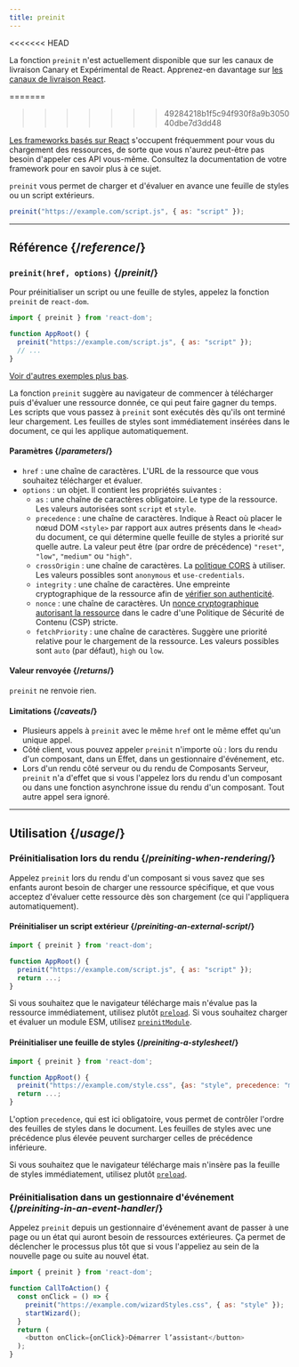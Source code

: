 ```yaml
---
title: preinit
---
```


<<<<<<< HEAD
<Canary>

La fonction `preinit` n'est actuellement disponible que sur les canaux de livraison Canary et Expérimental de React. Apprenez-en davantage sur [les canaux de livraison React](/community/versioning-policy#all-release-channels).

</Canary>

=======
>>>>>>> 49284218b1f5c94f930f8a9b305040dbe7d3dd48
<Note>

[Les frameworks basés sur React](/learn/start-a-new-react-project) s'occupent fréquemment pour vous du chargement des ressources, de sorte que vous n'aurez peut-être pas besoin d'appeler ces API vous-même.  Consultez la documentation de votre framework pour en savoir plus à ce sujet.

</Note>

<Intro>

`preinit` vous permet de charger et d'évaluer en avance une feuille de styles ou un script extérieurs.

```js
preinit("https://example.com/script.js", { as: "script" });
```

</Intro>

<InlineToc />

---

## Référence {/*reference*/}

### `preinit(href, options)` {/*preinit*/}

Pour préinitialiser un script ou une feuille de styles, appelez la fonction `preinit` de `react-dom`.

```js
import { preinit } from 'react-dom';

function AppRoot() {
  preinit("https://example.com/script.js", { as: "script" });
  // ...
}

```

[Voir d'autres exemples plus bas](#usage).

La fonction `preinit` suggère au navigateur de commencer à télécharger puis d'évaluer une ressource donnée, ce qui peut faire gagner du temps.  Les scripts que vous passez à `preinit` sont exécutés dès qu'ils ont terminé leur chargement. Les feuilles de styles sont immédiatement insérées dans le document, ce qui les applique automatiquement.

#### Paramètres {/*parameters*/}

* `href` : une chaîne de caractères. L'URL de la ressource que vous souhaitez télécharger et évaluer.
* `options` : un objet. Il contient les propriétés suivantes :
  *  `as` : une chaîne de caractères obligatoire. Le type de la ressource. Les valeurs autorisées sont `script` et `style`.
  * `precedence` : une chaîne de caractères. Indique à React où placer le nœud DOM `<style>` par rapport aux autres présents dans le `<head>` du document, ce qui détermine quelle feuille de styles a priorité sur quelle autre. La valeur peut être (par ordre de précédence) `"reset"`, `"low"`, `"medium"` ou `"high"`.
  * `crossOrigin` : une chaîne de caractères. La [politique CORS](https://developer.mozilla.org/fr/docs/Web/HTML/Attributes/crossorigin) à utiliser. Les valeurs possibles sont `anonymous` et `use-credentials`.
  * `integrity` : une chaîne de caractères. Une empreinte cryptographique de la ressource afin de [vérifier son authenticité](https://developer.mozilla.org/fr/docs/Web/Security/Subresource_Integrity).
  * `nonce` : une chaîne de caractères. Un [nonce cryptographique autorisant la ressource](https://developer.mozilla.org/fr/docs/Web/HTML/Global_attributes/nonce) dans le cadre d'une Politique de Sécurité de Contenu (CSP) stricte.
  * `fetchPriority` : une chaîne de caractères. Suggère une priorité relative pour le chargement de la ressource. Les valeurs possibles sont `auto` (par défaut), `high` ou `low`.

#### Valeur renvoyée {/*returns*/}

`preinit` ne renvoie rien.

#### Limitations {/*caveats*/}

* Plusieurs appels à `preinit` avec le même `href` ont le même effet qu'un unique appel.
* Côté client, vous pouvez appeler `preinit` n'importe où : lors du rendu d'un composant, dans un Effet, dans un gestionnaire d'événement, etc.
* Lors d'un rendu côté serveur ou du rendu de Composants Serveur, `preinit` n'a d'effet que si vous l'appelez lors du rendu d'un composant ou dans une fonction asynchrone issue du rendu d'un composant.  Tout autre appel sera ignoré.

---

## Utilisation {/*usage*/}

### Préinitialisation lors du rendu {/*preiniting-when-rendering*/}

Appelez `preinit` lors du rendu d'un composant si vous savez que ses enfants auront besoin de charger une ressource spécifique, et que vous acceptez d'évaluer cette ressource dès son chargement (ce qui l'appliquera automatiquement).

<Recipes titleText="Exemples de préinitialisation">

#### Préinitialiser un script extérieur {/*preiniting-an-external-script*/}

```js
import { preinit } from 'react-dom';

function AppRoot() {
  preinit("https://example.com/script.js", { as: "script" });
  return ...;
}
```

Si vous souhaitez que le navigateur télécharge mais n'évalue pas la ressource immédiatement, utilisez plutôt [`preload`](/reference/react-dom/preload). Si vous souhaitez charger et évaluer un module ESM, utilisez [`preinitModule`](/reference/react-dom/preinitModule).

<Solution />

#### Préinitialiser une feuille de styles {/*preiniting-a-stylesheet*/}

```js
import { preinit } from 'react-dom';

function AppRoot() {
  preinit("https://example.com/style.css", {as: "style", precedence: "medium"});
  return ...;
}
```

L'option `precedence`, qui est ici obligatoire, vous permet de contrôler l'ordre des feuilles de styles dans le document. Les feuilles de styles avec une précédence plus élevée peuvent surcharger celles de précédence inférieure.

Si vous souhaitez que le navigateur télécharge mais n'insère pas la feuille de styles immédiatement, utilisez plutôt [`preload`](/reference/react-dom/preload).

<Solution />

</Recipes>

### Préinitialisation dans un gestionnaire d'événement {/*preiniting-in-an-event-handler*/}

Appelez `preinit` depuis un gestionnaire d'événement avant de passer à une page ou un état qui auront besoin de ressources extérieures.  Ça permet de déclencher le processus plus tôt que si vous l'appeliez au sein de la nouvelle page ou suite au nouvel état.

```js
import { preinit } from 'react-dom';

function CallToAction() {
  const onClick = () => {
    preinit("https://example.com/wizardStyles.css", { as: "style" });
    startWizard();
  }
  return (
    <button onClick={onClick}>Démarrer l’assistant</button>
  );
}
```
